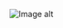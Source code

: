 ![Image alt](https://github.com/{alenoktee}/{node-js-social-network}/raw/{main}/{path}/login-page.png)
